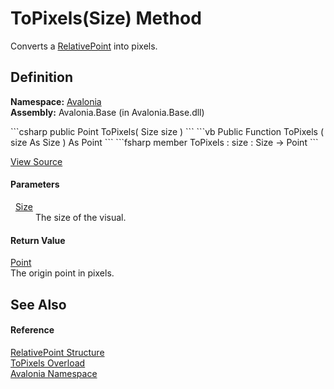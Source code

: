 # ToPixels(Size) Method


Converts a <a href="T_Avalonia_RelativePoint">RelativePoint</a> into pixels.



## Definition
**Namespace:** <a href="N_Avalonia">Avalonia</a>  
**Assembly:** Avalonia.Base (in Avalonia.Base.dll)

<Tabs groupId="api-code-preview">
<TabItem value="csharp" label="C#">
```csharp
public Point ToPixels(
	Size size
)
```
</TabItem>
<TabItem value="vb" label="VB">
```vb
Public Function ToPixels ( 
	size As Size
) As Point
```
</TabItem>
<TabItem value="fsharp" label="F#">
```fsharp
member ToPixels : 
        size : Size -> Point 
```
</TabItem>
</Tabs>



<a href="https://github.com/AvaloniaUI/Avalonia/tree/master/src/Avalonia.Base/RelativePoint.cs#L147" title="View the source code">View Source</a>



#### Parameters
<dl><dt>  <a href="T_Avalonia_Size">Size</a></dt><dd>The size of the visual.</dd></dl>

#### Return Value
<a href="T_Avalonia_Point">Point</a>  
The origin point in pixels.

## See Also


#### Reference
<a href="T_Avalonia_RelativePoint">RelativePoint Structure</a>  
<a href="Overload_Avalonia_RelativePoint_ToPixels">ToPixels Overload</a>  
<a href="N_Avalonia">Avalonia Namespace</a>  

